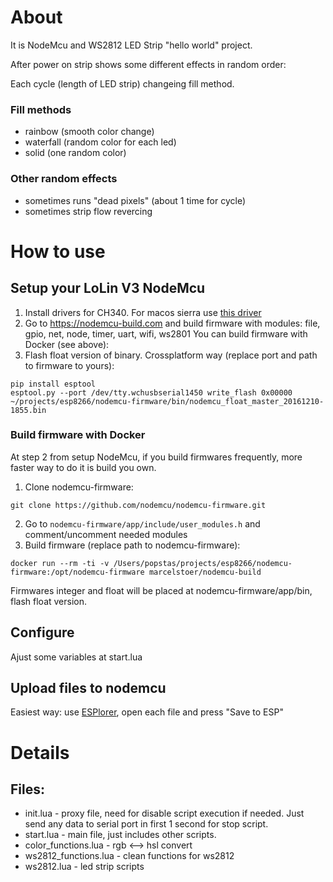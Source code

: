 # About
It is NodeMcu and WS2812 LED Strip "hello world" project.

After power on strip shows some different effects in random order:

Each cycle (length of LED strip) changeing fill method.

### Fill methods
- rainbow (smooth color change)
- waterfall (random color for each led)
- solid (one random color)

### Other random effects
- sometimes runs "dead pixels" (about 1 time for cycle)
- sometimes strip flow revercing


# How to use

## Setup your LoLin V3 NodeMcu
1. Install drivers for CH340. For macos sierra use [this driver](https://github.com/adrianmihalko/ch340g-ch34g-ch34x-mac-os-x-driver)
2. Go to https://nodemcu-build.com and build firmware with modules: file, gpio, net, node, timer, uart, wifi, ws2801
   You can build firmware with Docker (see above):
3. Flash float version of binary. Crossplatform way (replace port and path to firmware to yours):
```
pip install esptool
esptool.py --port /dev/tty.wchusbserial1450 write_flash 0x00000 ~/projects/esp8266/nodemcu-firmware/bin/nodemcu_float_master_20161210-1855.bin
```

### Build firmware with Docker
At step 2 from setup NodeMcu, if you build firmwares frequently, more faster way to do it is build you own.
1. Clone nodemcu-firmware:
```
git clone https://github.com/nodemcu/nodemcu-firmware.git
```
2. Go to `nodemcu-firmware/app/include/user_modules.h` and comment/uncomment needed modules
3. Build firmware (replace path to nodemcu-firmware):
```
docker run --rm -ti -v /Users/popstas/projects/esp8266/nodemcu-firmware:/opt/nodemcu-firmware marcelstoer/nodemcu-build
```

Firmwares integer and float will be placed at nodemcu-firmware/app/bin, flash float version.

## Configure
Ajust some variables at start.lua

## Upload files to nodemcu
Easiest way: use [ESPlorer](https://esp8266.ru/esplorer/#download), open each file and press "Save to ESP"

# Details
## Files:
- init.lua - proxy file, need for disable script execution if needed.
  Just send any data to serial port in first 1 second for stop script.
- start.lua - main file, just includes other scripts.
- color_functions.lua - rgb <--> hsl convert
- ws2812_functions.lua - clean functions for ws2812
- ws2812.lua - led strip scripts
